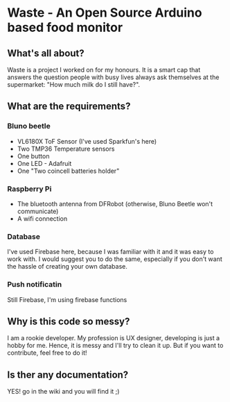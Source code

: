# Waste - An Open Source Arduino based food monitor

## What's all about?
Waste is a project I worked on for my honours. It is a smart cap that answers the question people with busy lives always ask themselves at the supermarket: "How much milk do I still have?".

## What are the requirements?

### Bluno beetle
- VL6180X ToF Sensor (I've used Sparkfun's here)
- Two TMP36 Temperature sensors
- One button
- One LED - Adafruit
- One "Two coincell batteries holder"

### Raspberry Pi
- The bluetooth antenna from DFRobot (otherwise, Bluno Beetle won't communicate)
- A wifi connection

### Database
I've used Firebase here, because I was familiar with it and it was easy to work with. I would suggest you to do the same, especially if you don't want the hassle of creating your own database.

### Push notificatin
Still Firebase, I'm using firebase functions


## Why is this code so messy?
I am a rookie developer. My profession is UX designer, developing is just a hobby for me. Hence, it is messy and I'll try to clean it up. But if you want to contribute, feel free to do it!

## Is ther any documentation?
YES! go in the wiki and you will find it ;)
